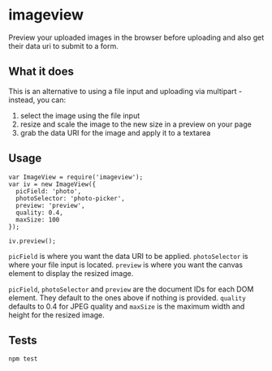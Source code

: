 # imageview

Preview your uploaded images in the browser before uploading and also get their data uri to submit to a form.

## What it does

This is an alternative to using a file input and uploading via multipart - instead, you can:

1. select the image using the file input
2. resize and scale the image to the new size in a preview on your page
3. grab the data URI for the image and apply it to a textarea

## Usage

    var ImageView = require('imageview');
    var iv = new ImageView({
      picField: 'photo',
      photoSelector: 'photo-picker',
      preview: 'preview',
      quality: 0.4,
      maxSize: 100
    });

    iv.preview();

`picField` is where you want the data URI to be applied. `photoSelector` is where your file input is located. `preview` is where you want the canvas element to display the resized image.

`picField`, `photoSelector` and `preview` are the document IDs for each DOM element. They default to the ones above if nothing is provided. `quality` defaults to 0.4 for JPEG quality and `maxSize` is the maximum width and height for the resized image.

## Tests

    npm test
